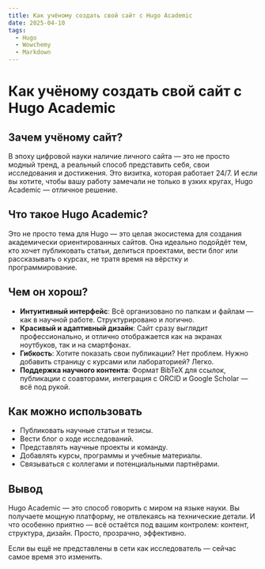 ```yaml
---
title: Как учёному создать свой сайт с Hugo Academic
date: 2025-04-10
tags:
  - Hugo
  - Wowchemy
  - Markdown
---
```


# Как учёному создать свой сайт с Hugo Academic

## Зачем учёному сайт?
В эпоху цифровой науки наличие личного сайта — это не просто модный тренд, а реальный способ представить себя, свои исследования и достижения. Это визитка, которая работает 24/7. И если вы хотите, чтобы вашу работу замечали не только в узких кругах, Hugo Academic — отличное решение.

## Что такое Hugo Academic?
Это не просто тема для Hugo — это целая экосистема для создания академически ориентированных сайтов. Она идеально подойдёт тем, кто хочет публиковать статьи, делиться проектами, вести блог или рассказывать о курсах, не тратя время на вёрстку и программирование.

## Чем он хорош?
- **Интуитивный интерфейс**: Всё организовано по папкам и файлам — как в научной работе. Структурировано и логично.
- **Красивый и адаптивный дизайн**: Сайт сразу выглядит профессионально, и отлично отображается как на экранах ноутбуков, так и на смартфонах.
- **Гибкость**: Хотите показать свои публикации? Нет проблем. Нужно добавить страницу с курсами или лабораторией? Легко.
- **Поддержка научного контента**: Формат BibTeX для ссылок, публикации с соавторами, интеграция с ORCID и Google Scholar — всё под рукой.

## Как можно использовать
- Публиковать научные статьи и тезисы.
- Вести блог о ходе исследований.
- Представлять научные проекты и команду.
- Добавлять курсы, программы и учебные материалы.
- Связываться с коллегами и потенциальными партнёрами.

## Вывод
Hugo Academic — это способ говорить с миром на языке науки. Вы получаете мощную платформу, не отвлекаясь на технические детали. И что особенно приятно — всё остаётся под вашим контролем: контент, структура, дизайн. Просто, прозрачно, эффективно.

Если вы ещё не представлены в сети как исследователь — сейчас самое время это изменить.

